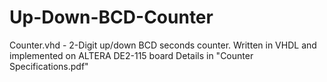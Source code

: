 # Up-Down-BCD-Counter
Counter.vhd  -  2-Digit up/down BCD seconds counter. Written in VHDL and implemented on ALTERA DE2-115 board
Details in "Counter Specifications.pdf"
